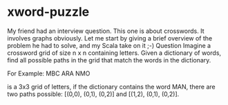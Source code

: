 # xword-puzzle

My friend had an interview question.
This one is about crosswords. It involves graphs obviously.
Let me start by giving a brief overview of the problem he had to solve, and my Scala take on it ;-)
Question Imagine a crossword grid of size n x n containing letters. Given a dictionary of words, find all possible paths in the grid that match the words in the dictionary.

For Example: 
MBC
ARA
NMO

is a 3x3 grid of letters, if the dictionary contains the word MAN, there are two paths possible: [(0,0), (0,1), (0,2)] and [(1,2), (0,1), (0,2)]. 
